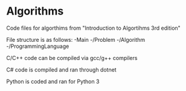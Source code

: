 # Algorithms

Code files for algorthims from "Introduction to Algortihms 3rd edition"

File structure is as follows:
  -Main 
  -/Problem 
  -/Algorithm 
  -/ProgrammingLanguage
  
C/C++ code can be compiled via gcc/g++ compilers

C# code is compiled and ran through dotnet

Python is coded and ran for Python 3
